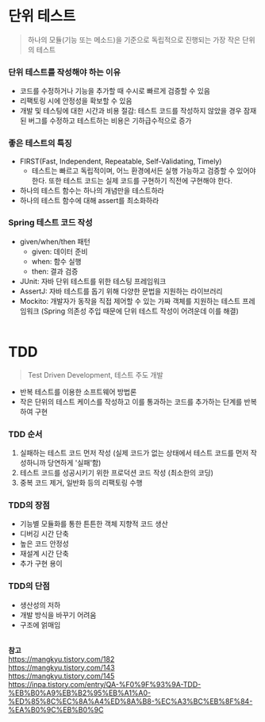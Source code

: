 # 단위 테스트
> 하나의 모듈(기능 또는 메소드)을 기준으로 독립적으로 진행되는 가장 작은 단위의 테스트
### 단위 테스트를 작성해야 하는 이유
- 코드를 수정하거나 기능을 추가할 때 수시로 빠르게 검증할 수 있음
- 리팩토링 시에 안정성을 확보할 수 있음
- 개발 및 테스팅에 대한 시간과 비용 절감: 테스트 코드를 작성하지 않았을 경우 잠재된 버그를 수정하고 테스트하는 비용은 기하급수적으로 증가
### 좋은 테스트의 특징
- FIRST(Fast, Independent, Repeatable, Self-Validating, Timely)
	- 테스트는 빠르고 독립적이며, 어느 환경에서든 실행 가능하고 검증할 수 있어야 한다. 또한 테스트 코드는 실제 코드를 구현하기 직전에 구현해야 한다.
- 하나의 테스트 함수는 하나의 개념만을 테스트하라
- 하나의 테스트 함수에 대해 assert를 최소화하라
### Spring 테스트 코드 작성
- given/when/then 패턴
	- given: 데이터 준비
	- when: 함수 실행
	- then: 결과 검증
- JUnit: 자바 단위 테스트를 위한 테스팅 프레임워크
- AssertJ: 자바 테스트를 돕기 위해 다양한 문법을 지원하는 라이브러리
- Mockito: 개발자가 동작을 직접 제어할 수 있는 가짜 객체를 지원하는 테스트 프레임워크 (Spring 의존성 주입 때문에 단위 테스트 작성이 어려운데 이를 해결)
<br><br>

# TDD
> Test Driven Development, 테스트 주도 개발
- 반복 테스트를 이용한 소프트웨어 방법론
- 작은 단위의 테스트 케이스를 작성하고 이를 통과하는 코드를 추가하는 단계를 반복하여 구현
### TDD 순서
1. 실패하는 테스트 코드 먼저 작성 (실제 코드가 없는 상태에서 테스트 코드를 먼저 작성하니까 당연하게 '실패'함)
2. 테스트 코드를 성공시키기 위한 프로덕션 코드 작성 (최소한의 코딩)
3. 중복 코드 제거, 일반화 등의 리팩토링 수행
### TDD의 장점
- 기능별 모듈화를 통한 튼튼한 객체 지향적 코드 생산
- 디버깅 시간 단축
- 높은 코드 안정성
- 재설계 시간 단축
- 추가 구현 용이
### TDD의 단점
- 생산성의 저하
- 개발 방식을 바꾸기 어려움
- 구조에 얽매임
<br><br>

**참고**<br>
https://mangkyu.tistory.com/182<br>
https://mangkyu.tistory.com/143<br>
https://mangkyu.tistory.com/145<br>
https://inpa.tistory.com/entry/QA-%F0%9F%93%9A-TDD-%EB%B0%A9%EB%B2%95%EB%A1%A0-%ED%85%8C%EC%8A%A4%ED%8A%B8-%EC%A3%BC%EB%8F%84-%EA%B0%9C%EB%B0%9C
